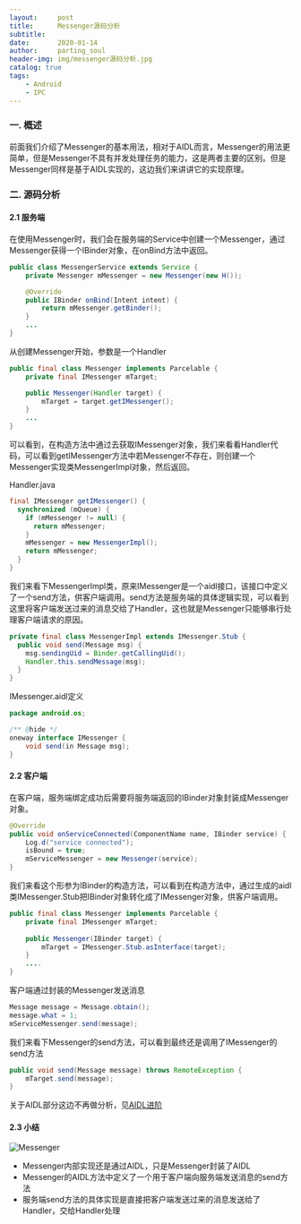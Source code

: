 ```yaml
---
layout:     post
title:      Messenger源码分析
subtitle:
date:       2020-01-14
author:     parting_soul
header-img: img/messenger源码分析.jpg
catalog: true
tags:
    - Android
    - IPC
---
```


### 一.  概述

​		前面我们介绍了Messenger的基本用法，相对于AIDL而言，Messenger的用法更简单，但是Messenger不具有并发处理任务的能力，这是两者主要的区别。但是Messenger同样是基于AIDL实现的，这边我们来讲讲它的实现原理。

### 二. 源码分析

#### 2.1 服务端

​		在使用Messenger时，我们会在服务端的Service中创建一个Messenger，通过Messenger获得一个IBinder对象，在onBind方法中返回。

```java
public class MessengerService extends Service {
    private Messenger mMessenger = new Messenger(new H());

    @Override
    public IBinder onBind(Intent intent) {
        return mMessenger.getBinder();
    }
	...
}
```

从创建Messenger开始，参数是一个Handler

```java
public final class Messenger implements Parcelable {
    private final IMessenger mTarget;

    public Messenger(Handler target) {
        mTarget = target.getIMessenger();
    }
    ...
}
```

​		可以看到，在构造方法中通过去获取IMessenger对象，我们来看看Handler代码，可以看到getIMessenger方法中若Messenger不存在，则创建一个Messenger实现类MessengerImpl对象，然后返回。

Handler.java

```java
final IMessenger getIMessenger() {
  synchronized (mQueue) {
    if (mMessenger != null) {
      return mMessenger;
    }
    mMessenger = new MessengerImpl();
    return mMessenger;
  }
}
```

​		我们来看下MessengerImpl类，原来IMessenger是一个aidl接口，该接口中定义了一个send方法，供客户端调用。send方法是服务端的具体逻辑实现，可以看到这里将客户端发送过来的消息交给了Handler，这也就是Messenger只能够串行处理客户端请求的原因。

```java
private final class MessengerImpl extends IMessenger.Stub {
  public void send(Message msg) {
    msg.sendingUid = Binder.getCallingUid();
    Handler.this.sendMessage(msg);
  }
}
```

IMessenger.aidl定义

```java
package android.os;

/** @hide */
oneway interface IMessenger {
    void send(in Message msg);
}
```

#### 2.2 客户端

​	在客户端，服务端绑定成功后需要将服务端返回的IBinder对象封装成Messenger对象。

```java
@Override
public void onServiceConnected(ComponentName name, IBinder service) {
    Log.d("service connected");
    isBound = true;
    mServiceMessenger = new Messenger(service);
}
```

我们来看这个形参为IBinder的构造方法，可以看到在构造方法中，通过生成的aidl类IMessenger.Stub把IBinder对象转化成了IMessenger对象，供客户端调用。

```java
public final class Messenger implements Parcelable {
    private final IMessenger mTarget;
 		
  	public Messenger(IBinder target) {
        mTarget = IMessenger.Stub.asInterface(target);
    }
  	....
}
```

客户端通过封装的Messenger发送消息

```java
Message message = Message.obtain();
message.what = 1;
mServiceMessenger.send(message);
```

我们来看下Messenger的send方法，可以看到最终还是调用了IMessenger的send方法

```java
public void send(Message message) throws RemoteException {
    mTarget.send(message);
}
```

关于AIDL部分这边不再做分析，见[AIDL进阶](https://partingsoul.github.io/2020/01/13/AIDL%E8%BF%9B%E9%98%B6/)

#### 2.3 小结

![Messenger](http://qagey3wv5.bkt.clouddn.com/Messenger.png)

- Messenger内部实现还是通过AIDL，只是Messenger封装了AIDL
- Messenger的AIDL方法中定义了一个用于客户端向服务端发送消息的send方法
- 服务端send方法的具体实现是直接把客户端发送过来的消息发送给了Handler，交给Handler处理
